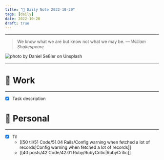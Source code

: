 ```yaml
---
title: "🥦 Daily Note 2022-10-20"
tags: [daily]
date: 2022-10-20
draft: true
---
```



---

> We know what we are but know not what we may be.
> — <cite>William Shakespeare</cite>

![photo by Daniel Seßler on Unsplash](https://images.unsplash.com/photo-1553755322-56baa43a31d7?crop=entropy&cs=tinysrgb&fm=jpg&ixid=MnwzNjM5Nzd8MHwxfHJhbmRvbXx8fHx8fHx8fDE2NjYyMzEzODk&ixlib=rb-4.0.3&q=80&w=500&h=500)

---


# 💼 Work
---
- [x] Task description


# 🌱 Personal
---
- [x] Til
	-  [[50 til/51 Code/51.04 Rails/Config warning when fetched a lot of records|Config warning when fetched a lot of records]] 
	- [[40 posts/42 Code/42.01 Ruby/RubyCritic|RubyCritic]]